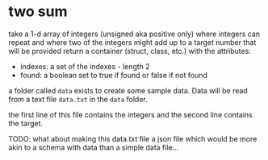 # two sum

take a 1-d array of integers (unsigned aka positive only) where integers can repeat and where two of the integers might add up to a target number that will be provided
return a container (struct, class, etc.) with the attributes:
- indexes: a set of the indexes - length 2
- found: a boolean set to true if found or false if not found

a folder called `data` exists to create some sample data. Data will be read from a text file `data.txt` in the `data` folder.

the first line of this file contains the integers and the second line contains the target.

TODO: what about making this data.txt file a json file which would be more akin to a schema with data than a simple data file...
